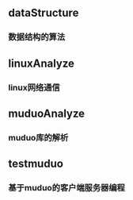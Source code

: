 ## dataStructure
### 数据结构的算法

## linuxAnalyze
### linux网络通信

## muduoAnalyze
### muduo库的解析

## testmuduo
### 基于muduo的客户端服务器编程
